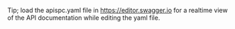 Tip; load the apispc.yaml file in https://editor.swagger.io for a realtime view of the API documentation while editing the yaml file.
